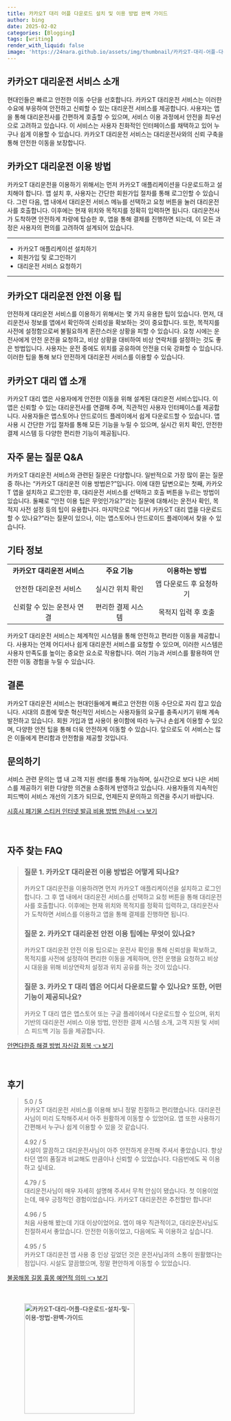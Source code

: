 ```yaml
---
title: 카카오T 대리 어플 다운로드 설치 및 이용 방법 완벽 가이드
author: bing
date: 2025-02-02
categories: [Blogging]
tags: [writing]
render_with_liquid: false
image: 'https://24nara.github.io/assets/img/thumbnail/카카오T-대리-어플-다운로드-설치-및-이용-방법-완벽-가이드.webp'
---
```



<h2 id='카카오T대리운전서비스소개'>카카오T 대리운전 서비스 소개</h2>

<p>현대인들은 빠르고 안전한 이동 수단을 선호합니다. 카카오T 대리운전 서비스는 이러한 수요에 부응하여 안전하고 신뢰할 수 있는 대리운전 서비스를 제공합니다. 사용자는 앱을 통해 대리운전사를 간편하게 호출할 수 있으며, 서비스 이용 과정에서 안전을 최우선으로 고려하고 있습니다. 이 서비스는 사용자 친화적인 인터페이스를 채택하고 있어 누구나 쉽게 이용할 수 있습니다. 카카오T 대리운전 서비스는 대리운전사와의 신뢰 구축을 통해 안전한 이동을 보장합니다.</p>

<h2 id='이용방법'>카카오T 대리운전 이용 방법</h2>

<p>카카오T 대리운전을 이용하기 위해서는 먼저 카카오T 애플리케이션을 다운로드하고 설치해야 합니다. 앱 설치 후, 사용자는 간단한 회원가입 절차를 통해 로그인할 수 있습니다. 그런 다음, 앱 내에서 대리운전 서비스 메뉴를 선택하고 요청 버튼을 눌러 대리운전사를 호출합니다. 이후에는 현재 위치와 목적지를 정확히 입력하면 됩니다. 대리운전사가 도착하면 안전하게 차량에 탑승한 후, 앱을 통해 결제를 진행하면 되는데, 이 모든 과정은 사용자의 편의를 고려하여 설계되어 있습니다.</p>

<hr />

<ul>
    <li>카카오T 애플리케이션 설치하기</li>
    <li>회원가입 및 로그인하기</li>
    <li>대리운전 서비스 요청하기</li>
</ul>

<hr />

<h2 id='안전이용팁'>카카오T 대리운전 안전 이용 팁</h2>

<p>안전하게 대리운전 서비스를 이용하기 위해서는 몇 가지 유용한 팁이 있습니다. 먼저, 대리운전사 정보를 앱에서 확인하여 신뢰성을 확보하는 것이 중요합니다. 또한, 목적지를 사전에 설정함으로써 불필요하게 혼란스러운 상황을 피할 수 있습니다. 요청 시에는 운전사에게 안전 운전을 요청하고, 비상 상황을 대비하여 비상 연락처를 설정하는 것도 좋은 방법입니다. 사용자는 운전 중에도 위치를 공유하여 안전을 더욱 강화할 수 있습니다. 이러한 팁을 통해 보다 안전하게 대리운전 서비스를 이용할 수 있습니다.</p>

<h2 id='카카오T대리앱소개'>카카오T 대리 앱 소개</h2>

<p>카카오T 대리 앱은 사용자에게 안전한 이동을 위해 설계된 대리운전 서비스입니다. 이 앱은 신뢰할 수 있는 대리운전사를 연결해 주며, 직관적인 사용자 인터페이스를 제공합니다. 사용자들은 앱스토어나 안드로이드 플레이에서 쉽게 다운로드할 수 있습니다. 앱 사용 시 간단한 가입 절차를 통해 모든 기능을 누릴 수 있으며, 실시간 위치 확인, 안전한 결제 시스템 등 다양한 편리한 기능이 제공됩니다.</p>

<h2 id='자주묻는질문'>자주 묻는 질문 Q&A</h2>

<p>카카오T 대리운전 서비스와 관련된 질문은 다양합니다. 일반적으로 가장 많이 묻는 질문 중 하나는 “카카오T 대리운전 이용 방법은?”입니다. 이에 대한 답변으로는 첫째, 카카오T 앱을 설치하고 로그인한 후, 대리운전 서비스를 선택하고 호출 버튼을 누르는 방법이 있습니다. 둘째로 “안전 이용 팁은 무엇인가요?”라는 질문에 대해서는 운전사 확인, 목적지 사전 설정 등의 팁이 유용합니다. 마지막으로 “어디서 카카오T 대리 앱을 다운로드할 수 있나요?”라는 질문이 있으나, 이는 앱스토어나 안드로이드 플레이에서 찾을 수 있습니다.</p>

<h2 id='기타정보'>기타 정보</h2>

<table>
    <tr>
        <td style="text-align: center; height: 17px;"><b>카카오T 대리운전 서비스</b></td>
        <td style="text-align: center; height: 17px;"><b>주요 기능</b></td>
        <td style="text-align: center; height: 17px;"><b>이용하는 방법</b></td>
    </tr>
    <tr>
        <td style="text-align: center; height: 17px;">안전한 대리운전 서비스</td>
        <td style="text-align: center; height: 17px;">실시간 위치 확인</td>
        <td style="text-align: center; height: 17px;">앱 다운로드 후 요청하기</td>
    </tr>
    <tr>
        <td style="text-align: center; height: 17px;">신뢰할 수 있는 운전사 연결</td>
        <td style="text-align: center; height: 17px;">편리한 결제 시스템</td>
        <td style="text-align: center; height: 17px;">목적지 입력 후 호출</td>
    </tr>
</table>

<p>카카오T 대리운전 서비스는 체계적인 시스템을 통해 안전하고 편리한 이동을 제공합니다. 사용자는 언제 어디서나 쉽게 대리운전 서비스를 요청할 수 있으며, 이러한 시스템은 사용자 만족도를 높이는 중요한 요소로 작용합니다. 여러 기능과 서비스를 활용하여 안전한 이동 경험을 누릴 수 있습니다.</p>

<h2 id='결론'>결론</h2>

<p>카카오T 대리운전 서비스는 현대인들에게 빠르고 안전한 이동 수단으로 자리 잡고 있습니다. 시대의 흐름에 맞춘 혁신적인 서비스는 사용자들의 요구를 충족시키기 위해 계속 발전하고 있습니다. 회원 가입과 앱 사용이 용이함에 따라 누구나 손쉽게 이용할 수 있으며, 다양한 안전 팁을 통해 더욱 안전하게 이동할 수 있습니다. 앞으로도 이 서비스는 많은 이들에게 편리함과 안전함을 제공할 것입니다.</p>

<h2 id='문의하기'>문의하기</h2>

<p>서비스 관련 문의는 앱 내 고객 지원 센터를 통해 가능하며, 실시간으로 보다 나은 서비스를 제공하기 위한 다양한 의견을 소중하게 반영하고 있습니다. 사용자들의 지속적인 피드백이 서비스 개선의 기초가 되므로, 언제든지 문의하고 의견을 주시기 바랍니다.</p>


<p><a class="click-button" title="시흥시 폐기물 스티커 인터넷 발급 비용 방법 안내서" href="https://24nara.github.io/posts/%EC%8B%9C%ED%9D%A5%EC%8B%9C-%ED%8F%90%EA%B8%B0%EB%AC%BC-%EC%8A%A4%ED%8B%B0%EC%BB%A4-%EC%9D%B8%ED%84%B0%EB%84%B7-%EB%B0%9C%EA%B8%89-%EB%B9%84%EC%9A%A9-%EB%B0%A9%EB%B2%95-%EC%95%88%EB%82%B4%EC%84%9C/" rel="dofollow">시흥시 폐기물 스티커 인터넷 발급 비용 방법 안내서 👈 보기</a></p><br>
<h2 id='자주_찾는_FAQ'>자주 찾는 FAQ</h2>
<div itemscope="" itemtype="https://schema.org/FAQPage"> 
<blockquote> 
<div itemscope="" itemprop="mainEntity" itemtype="https://schema.org/Question"> 
<h3 itemprop="name">질문 1. 카카오T 대리운전 이용 방법은 어떻게 되나요?</h3> 
<div itemscope="" itemprop="acceptedAnswer" itemtype="https://schema.org/Answer"> 
<span itemprop="text"> 
<p>카카오T 대리운전을 이용하려면 먼저 카카오T 애플리케이션을 설치하고 로그인합니다. 그 후 앱 내에서 대리운전 서비스를 선택하고 요청 버튼을 통해 대리운전사를 호출합니다. 이후에는 현재 위치와 목적지를 정확히 입력하고, 대리운전사가 도착하면 서비스를 이용하고 앱을 통해 결제를 진행하면 됩니다.</p> 
</span> 
</div> 
</div> 

<div itemscope="" itemprop="mainEntity" itemtype="https://schema.org/Question"> 
<h3 itemprop="name">질문 2. 카카오T 대리운전 안전 이용 팁에는 무엇이 있나요?</h3> 
<div itemscope="" itemprop="acceptedAnswer" itemtype="https://schema.org/Answer"> 
<span itemprop="text"> 
<p>카카오T 대리운전 안전 이용 팁으로는 운전사 확인을 통해 신뢰성을 확보하고, 목적지를 사전에 설정하여 편리한 이동을 계획하며, 안전 운행을 요청하고 비상 시 대응을 위해 비상연락처 설정과 위치 공유를 하는 것이 있습니다.</p> 
</span> 
</div> 
</div> 

<div itemscope="" itemprop="mainEntity" itemtype="https://schema.org/Question"> 
<h3 itemprop="name">질문 3. 카카오 T 대리 앱은 어디서 다운로드할 수 있나요? 또한, 어떤 기능이 제공되나요?</h3> 
<div itemscope="" itemprop="acceptedAnswer" itemtype="https://schema.org/Answer"> 
<span itemprop="text"> 
<p>카카오 T 대리 앱은 앱스토어 또는 구글 플레이에서 다운로드할 수 있으며, 위치 기반의 대리운전 서비스 이용 방법, 안전한 결제 시스템 소개, 고객 지원 및 서비스 피드백 기능 등을 제공합니다.</p> 
</span> 
</div> 
</div> 
</blockquote> 
</div>
<p><a class="click-button" title="안면다한증 해결 방법 자신감 회복" href="https://24nara.github.io/posts/%EC%95%88%EB%A9%B4%EB%8B%A4%ED%95%9C%EC%A6%9D-%ED%95%B4%EA%B2%B0-%EB%B0%A9%EB%B2%95-%EC%9E%90%EC%8B%A0%EA%B0%90-%ED%9A%8C%EB%B3%B5/" rel="dofollow">안면다한증 해결 방법 자신감 회복 👈 보기</a></p><br>
<h2 id='후기'>후기</h2>
<div itemscope itemtype="https://schema.org/Product">
  <blockquote>
  <div itemprop="review" itemscope itemtype="https://schema.org/Review">
      <div itemprop="reviewRating" itemscope itemtype="https://schema.org/Rating"> <span itemprop="ratingValue">5.0</span> / <span itemprop="bestRating">5</span> </div>
      <span itemprop="reviewBody">카카오T 대리운전 서비스를 이용해 보니 정말 친절하고 편리했습니다. 대리운전사님이 미리 도착해주셔서 아주 원활하게 이동할 수 있었어요. 앱 또한 사용하기 간편해서 누구나 쉽게 이용할 수 있을 것 같습니다.</span>
  </div>
  <br>
  <div itemprop="review" itemscope itemtype="https://schema.org/Review">
      <div itemprop="reviewRating" itemscope itemtype="https://schema.org/Rating"> <span itemprop="ratingValue">4.92</span> / <span itemprop="bestRating">5</span> </div>
      <span itemprop="reviewBody">시설이 깔끔하고 대리운전사님이 아주 안전하게 운전해 주셔서 좋았습니다. 항상 타던 앱의 품질과 비교해도 만큼이나 신뢰할 수 있었습니다. 다음번에도 꼭 이용하고 싶네요.</span>
  </div>
  <br>
  <div itemprop="review" itemscope itemtype="https://schema.org/Review">
      <div itemprop="reviewRating" itemscope itemtype="https://schema.org/Rating"> <span itemprop="ratingValue">4.79</span> / <span itemprop="bestRating">5</span> </div>
      <span itemprop="reviewBody">대리운전사님이 매우 자세히 설명해 주셔서 무척 안심이 됐습니다. 첫 이용이었는데, 매우 긍정적인 경험이었습니다. 카카오T 대리운전은 추천할만 합니다!</span>
  </div>
  <br>
  <div itemprop="review" itemscope itemtype="https://schema.org/Review">
      <div itemprop="reviewRating" itemscope itemtype="https://schema.org/Rating"> <span itemprop="ratingValue">4.96</span> / <span itemprop="bestRating">5</span> </div>
      <span itemprop="reviewBody">처음 사용해 봤는데 기대 이상이었어요. 앱이 매우 직관적이고, 대리운전사님도 친절하셔서 좋았습니다. 안전한 이동이었고, 다음에도 꼭 이용하고 싶습니다.</span>
  </div>
  <br>
  <div itemprop="review" itemscope itemtype="https://schema.org/Review">
      <div itemprop="reviewRating" itemscope itemtype="https://schema.org/Rating"> <span itemprop="ratingValue">4.95</span> / <span itemprop="bestRating">5</span> </div>
      <span itemprop="reviewBody">카카오T 대리운전 앱 사용 중 인상 깊었던 것은 운전사님과의 소통이 원활했다는 점입니다. 시설도 깔끔했으며, 정말 편안하게 이동할 수 있었습니다.</span>
  </div>
  </blockquote>
</div>
<p><a class="click-button" title="불꿈해몽 길몽 흉몽 예언적 의미" href="https://24nara.github.io/posts/%EB%B6%88%EA%BF%88%ED%95%B4%EB%AA%BD-%EA%B8%B8%EB%AA%BD-%ED%9D%89%EB%AA%BD-%EC%98%88%EC%96%B8%EC%A0%81-%EC%9D%98%EB%AF%B8/" rel="dofollow">불꿈해몽 길몽 흉몽 예언적 의미 👈 보기</a></p><br>
<figure class="image"><img src="https://24nara.github.io/assets/img/thumbnail/카카오T-대리-어플-다운로드-설치-및-이용-방법-완벽-가이드.webp" alt="카카오T-대리-어플-다운로드-설치-및-이용-방법-완벽-가이드" width="256" height="256"></figure>